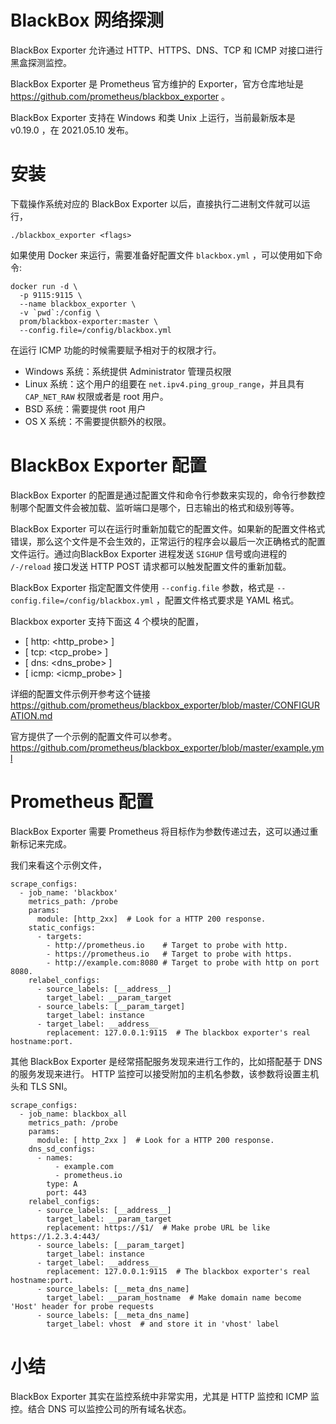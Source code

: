 # BlackBox 网络探测

BlackBox Exporter 允许通过 HTTP、HTTPS、DNS、TCP 和 ICMP 对接口进行黑盒探测监控。

BlackBox Exporter 是 Prometheus 官方维护的 Exporter，官方仓库地址是 
https://github.com/prometheus/blackbox_exporter 。

BlackBox Exporter 支持在 Windows 和类 Unix 上运行，当前最新版本是 v0.19.0 ，在 2021.05.10 发布。

# 安装
下载操作系统对应的 BlackBox Exporter 以后，直接执行二进制文件就可以运行，

```
./blackbox_exporter <flags>
```

如果使用 Docker 来运行，需要准备好配置文件 `blackbox.yml` ，可以使用如下命令:

```
docker run -d \
  -p 9115:9115 \
  --name blackbox_exporter \
  -v `pwd`:/config \
  prom/blackbox-exporter:master \
  --config.file=/config/blackbox.yml
```


在运行 ICMP 功能的时候需要赋予相对于的权限才行。

* Windows 系统：系统提供 Administrator 管理员权限
* Linux 系统：这个用户的组要在 `net.ipv4.ping_group_range`，并且具有 `CAP_NET_RAW` 权限或者是 root 用户。
* BSD 系统：需要提供 root 用户
* OS X 系统：不需要提供额外的权限。


# BlackBox Exporter 配置
BlackBox Exporter 的配置是通过配置文件和命令行参数来实现的，命令行参数控制哪个配置文件会被加载、监听端口是哪个，日志输出的格式和级别等等。

BlackBox Exporter 可以在运行时重新加载它的配置文件。如果新的配置文件格式错误，那么这个文件是不会生效的，正常运行的程序会以最后一次正确格式的配置文件运行。通过向BlackBox Exporter 进程发送 `SIGHUP` 信号或向进程的 `/-/reload` 接口发送 HTTP POST 请求都可以触发配置文件的重新加载。

BlackBox Exporter 指定配置文件使用 `--config.file` 参数，格式是 `--config.file=/config/blackbox.yml` ，配置文件格式要求是 YAML 格式。

Blackbox exporter 支持下面这 4 个模块的配置，
*  [ http: <http_probe> ]
*  [ tcp: <tcp_probe> ]
*  [ dns: <dns_probe> ]
*  [ icmp: <icmp_probe> ]

详细的配置文件示例开参考这个链接
https://github.com/prometheus/blackbox_exporter/blob/master/CONFIGURATION.md

官方提供了一个示例的配置文件可以参考。
https://github.com/prometheus/blackbox_exporter/blob/master/example.yml

# Prometheus 配置
BlackBox Exporter 需要 Prometheus 将目标作为参数传递过去，这可以通过重新标记来完成。

我们来看这个示例文件，

```
scrape_configs:
  - job_name: 'blackbox'
    metrics_path: /probe
    params:
      module: [http_2xx]  # Look for a HTTP 200 response.
    static_configs:
      - targets:
        - http://prometheus.io    # Target to probe with http.
        - https://prometheus.io   # Target to probe with https.
        - http://example.com:8080 # Target to probe with http on port 8080.
    relabel_configs:
      - source_labels: [__address__]
        target_label: __param_target
      - source_labels: [__param_target]
        target_label: instance
      - target_label: __address__
        replacement: 127.0.0.1:9115  # The blackbox exporter's real hostname:port.
```

其他 BlackBox Exporter 是经常搭配服务发现来进行工作的，比如搭配基于 DNS 的服务发现来进行。
HTTP 监控可以接受附加的主机名参数，该参数将设置主机头和 TLS SNI。

```
scrape_configs:
  - job_name: blackbox_all
    metrics_path: /probe
    params:
      module: [ http_2xx ]  # Look for a HTTP 200 response.
    dns_sd_configs:
      - names:
          - example.com
          - prometheus.io
        type: A
        port: 443
    relabel_configs:
      - source_labels: [__address__]
        target_label: __param_target
        replacement: https://$1/  # Make probe URL be like https://1.2.3.4:443/
      - source_labels: [__param_target]
        target_label: instance
      - target_label: __address__
        replacement: 127.0.0.1:9115  # The blackbox exporter's real hostname:port.
      - source_labels: [__meta_dns_name]
        target_label: __param_hostname  # Make domain name become 'Host' header for probe requests
      - source_labels: [__meta_dns_name]
        target_label: vhost  # and store it in 'vhost' label
```
# 小结

BlackBox Exporter 其实在监控系统中非常实用，尤其是 HTTP 监控和 ICMP 监控。结合 DNS 可以监控公司的所有域名状态。